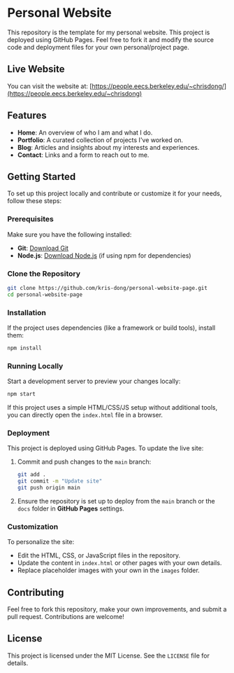 # Personal Website

This repository is the template for my personal website. This project is deployed using GitHub Pages. Feel free to fork it and modify the source code and deployment files for your own personal/project page.
## Live Website

You can visit the website at: [https://people.eecs.berkeley.edu/~chrisdong/](https://people.eecs.berkeley.edu/~chrisdong)

## Features

- **Home**: An overview of who I am and what I do.
- **Portfolio**: A curated collection of projects I've worked on.
- **Blog**: Articles and insights about my interests and experiences.
- **Contact**: Links and a form to reach out to me.

## Getting Started

To set up this project locally and contribute or customize it for your needs, follow these steps:

### Prerequisites

Make sure you have the following installed:

- **Git**: [Download Git](https://git-scm.com/)
- **Node.js**: [Download Node.js](https://nodejs.org/) (if using npm for dependencies)

### Clone the Repository

```bash
git clone https://github.com/kris-dong/personal-website-page.git
cd personal-website-page
```

### Installation

If the project uses dependencies (like a framework or build tools), install them:

```bash
npm install
```

### Running Locally

Start a development server to preview your changes locally:

```bash
npm start
```

If this project uses a simple HTML/CSS/JS setup without additional tools, you can directly open the `index.html` file in a browser.

### Deployment

This project is deployed using GitHub Pages. To update the live site:

1. Commit and push changes to the `main` branch:
   ```bash
   git add .
   git commit -m "Update site"
   git push origin main
   ```
2. Ensure the repository is set up to deploy from the `main` branch or the `docs` folder in **GitHub Pages** settings.

### Customization

To personalize the site:

- Edit the HTML, CSS, or JavaScript files in the repository.
- Update the content in `index.html` or other pages with your own details.
- Replace placeholder images with your own in the `images` folder.

## Contributing

Feel free to fork this repository, make your own improvements, and submit a pull request. Contributions are welcome!

## License

This project is licensed under the MIT License. See the `LICENSE` file for details.
